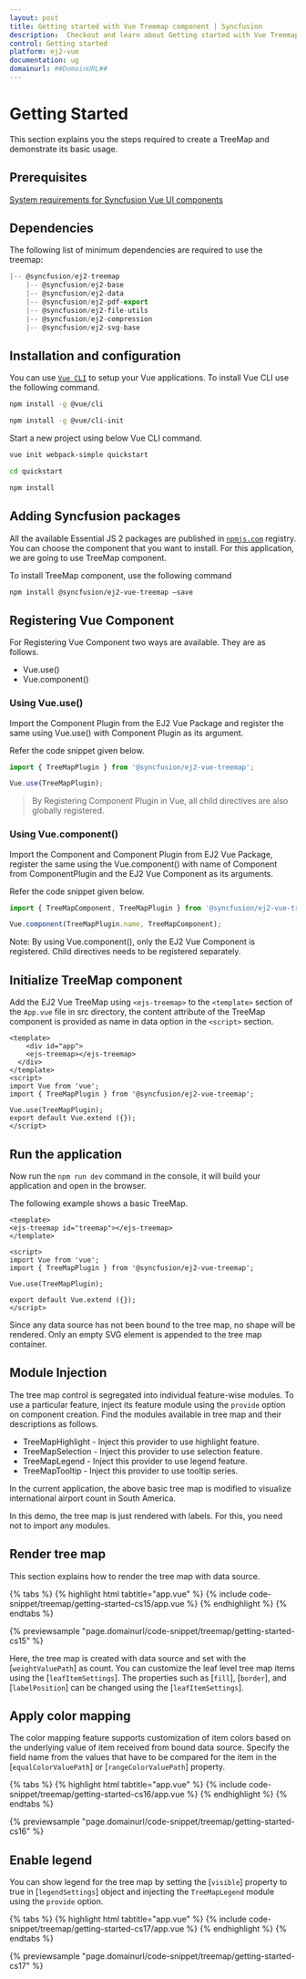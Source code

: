 ```yaml
---
layout: post
title: Getting started with Vue Treemap component | Syncfusion
description:  Checkout and learn about Getting started with Vue Treemap component of Syncfusion Essential JS 2 and more details.
control: Getting started 
platform: ej2-vue
documentation: ug
domainurl: ##DomainURL##
---
```


# Getting Started

This section explains you the steps required to create a TreeMap and demonstrate its basic usage.

## Prerequisites

[System requirements for Syncfusion Vue UI components](https://ej2.syncfusion.com/vue/documentation/system-requirements/)

## Dependencies

The following list of minimum dependencies are required to use the treemap:

```javascript
|-- @syncfusion/ej2-treemap
    |-- @syncfusion/ej2-base
    |-- @syncfusion/ej2-data
    |-- @syncfusion/ej2-pdf-export
    |-- @syncfusion/ej2-file-utils
    |-- @syncfusion/ej2-compression
    |-- @syncfusion/ej2-svg-base
```

## Installation and configuration

You can use [`Vue CLI`](https://github.com/vuejs/vue-cli) to setup your Vue applications. To install Vue CLI use the following command.

```bash
npm install -g @vue/cli

npm install -g @vue/cli-init
```

Start a new project using below Vue CLI command.

```bash
vue init webpack-simple quickstart

cd quickstart

npm install

```

## Adding Syncfusion packages

All the available Essential JS 2 packages are published in [`npmjs.com`](https://www.npmjs.com/~syncfusionorg) registry. You can choose the component that you want to install. For this application, we are going to use TreeMap component.

To install TreeMap component, use the following command

```bash
npm install @syncfusion/ej2-vue-treemap –save
```

## Registering Vue Component

For Registering Vue Component two ways are available. They are as follows.

* Vue.use()
* Vue.component()

### Using Vue.use()

Import the Component Plugin from the EJ2 Vue Package and register the same using Vue.use() with Component Plugin as its argument.

Refer the code snippet given below.

```ts
import { TreeMapPlugin } from '@syncfusion/ej2-vue-treemap';

Vue.use(TreeMapPlugin);
```

> By Registering Component Plugin in Vue, all child directives are also globally registered.

### Using Vue.component()

Import the Component and Component Plugin from EJ2 Vue Package, register the same using the Vue.component() with name of Component from ComponentPlugin and the EJ2 Vue Component as its arguments.

Refer the code snippet given below.

```ts
import { TreeMapComponent, TreeMapPlugin } from '@syncfusion/ej2-vue-treemap';

Vue.component(TreeMapPlugin.name, TreeMapComponent);
```

Note: By using Vue.component(), only the EJ2 Vue Component is registered. Child directives needs to be registered separately.

## Initialize TreeMap component

Add the EJ2 Vue TreeMap using `<ejs-treemap>` to the `<template>` section of the `App.vue` file in src directory, the content attribute of the TreeMap component is provided as name in data option in the `<script>` section.

```
<template>
    <div id="app">
    <ejs-treemap></ejs-treemap>
  </div>
</template>
<script>
import Vue from 'vue';
import { TreeMapPlugin } from '@syncfusion/ej2-vue-treemap';

Vue.use(TreeMapPlugin);
export default Vue.extend ({});
</script>
```

## Run the application

Now run the `npm run dev` command in the console, it will build your application and open in the browser.

The following example shows a basic TreeMap.

```
<template>
<ejs-treemap id="treemap"></ejs-treemap>
</template>

<script>
import Vue from 'vue';
import { TreeMapPlugin } from '@syncfusion/ej2-vue-treemap';

Vue.use(TreeMapPlugin);

export default Vue.extend ({});
</script>
```

Since any data source has not been bound to the tree map, no shape will be rendered. Only an empty SVG element is appended to the tree map container.

## Module Injection

The tree map control is segregated into individual feature-wise modules. To use a particular feature, inject its feature module using the `provide` option on component creation. Find the modules available in tree map and their descriptions as follows.

* TreeMapHighlight - Inject this provider to use highlight feature.
* TreeMapSelection - Inject this provider to use selection feature.
* TreeMapLegend - Inject this provider to use legend feature.
* TreeMapTooltip - Inject this provider to use tooltip series.

In the current application, the above basic tree map is modified to visualize international airport count in South America.

In this demo, the tree map is just rendered with labels. For this, you need not to import any modules.

## Render tree map

This section explains how to render the tree map with data source.

{% tabs %}
{% highlight html tabtitle="app.vue" %}
{% include code-snippet/treemap/getting-started-cs15/app.vue %}
{% endhighlight %}
{% endtabs %}
        
{% previewsample "page.domainurl/code-snippet/treemap/getting-started-cs15" %}

Here, the tree map is created with data source and set with the [`weightValuePath`] as count. You can customize the leaf level tree map items using the [`leafItemSettings`]. The properties such as [`fill`], [`border`], and [`labelPosition`] can be changed using the [`leafItemSettings`].

## Apply color mapping

The color mapping feature supports customization of item colors based on the underlying value of item received from bound data source. Specify the field name from the values that have to be compared for the item in the [`equalColorValuePath`] or [`rangeColorValuePath`] property.

{% tabs %}
{% highlight html tabtitle="app.vue" %}
{% include code-snippet/treemap/getting-started-cs16/app.vue %}
{% endhighlight %}
{% endtabs %}
        
{% previewsample "page.domainurl/code-snippet/treemap/getting-started-cs16" %}

## Enable legend

You can show legend for the tree map by setting the [`visible`] property to true in [`legendSettings`] object and injecting the `TreeMapLegend` module using the `provide` option.

{% tabs %}
{% highlight html tabtitle="app.vue" %}
{% include code-snippet/treemap/getting-started-cs17/app.vue %}
{% endhighlight %}
{% endtabs %}
        
{% previewsample "page.domainurl/code-snippet/treemap/getting-started-cs17" %}
